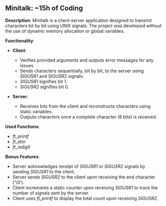 ## Minitalk: ~15h of Coding

**Description**:
Minitalk is a client-server application designed to transmit characters bit by bit using UNIX signals. The project was developed without the use of dynamic memory allocation or global variables.

**Functionality**:
- **Client**:
  - Verifies provided arguments and outputs error messages for any issues.
  - Sends characters sequentially, bit by bit, to the server using SIGUSR1 and SIGUSR2 signals.
  - *SIGUSR1* signifies bit 1.
  - *SIGUSR2* signifies bit 0.

- **Server**:
  - Receives bits from the client and reconstructs characters using static variables.
  - Outputs characters once a complete character (8 bits) is received.

**Used Functions**:
- *ft_printf*
- *ft_atoi*
- *ft_isdigit*

**Bonus Features**:
- Server acknowledges receipt of *SIGUSR1* or *SIGUSR2* signals by sending *SIGUSR1* to the client.
- Server sends *SIGUSR2* to the client upon receiving the end character ('\0').
- Client increments a static counter upon receiving *SIGUSR1* to track the number of signals sent by the server.
- Client uses *ft_printf* to display the total count upon receiving *SIGUSR2*.
